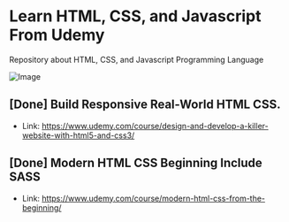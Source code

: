 # Learn HTML, CSS, and Javascript From Udemy

Repository about HTML, CSS, and Javascript Programming Language

![Image](https://github.com/nuhptr/html-css-javascript-learn-udemy/assets/50306963/fcb17650-bb6e-4185-80d3-4567054fc774)

## [Done] Build Responsive Real-World HTML CSS.

-  Link: https://www.udemy.com/course/design-and-develop-a-killer-website-with-html5-and-css3/

## [Done] Modern HTML CSS Beginning Include SASS

-  Link: https://www.udemy.com/course/modern-html-css-from-the-beginning/

